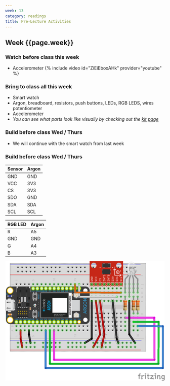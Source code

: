 ```yaml
---
week: 13
category: readings
title: Pre-Lecture Activities
---
```


## Week {{page.week}}

### Watch before class this week

* Accelerometer
  {% include video id="ZiEiEboxAHk" provider="youtube" %}

### Bring to class all this week

- Smart watch
- Argon, breadboard, resistors, push buttons, LEDs, RGB LEDS, wires potentiometer
- Accelerometer
- *You can see what parts look like visually by checking out the [kit page](https://reparke.github.io/ITP348-Physical-Computing/kit)*

### Build before class Wed / Thurs

- We will continue with the smart watch from last week

### Build before class Wed / Thurs 

| Sensor | Argon |
| ------ | ----- |
| GND    | GND   |
| VCC    | 3V3   |
| CS     | 3V3   |
| SDO    | GND   |
| SDA    | SDA   |
| SCL    | SCL   |

| RGB LED | Argon |
| ------ | ----- |
| R    | A5 |
| GND | GND |
| G    | A4 |
| B   | A3 |


![accelerometer_rgb_led_bb](week13.assets/accelerometer_rgb_led_bb.png)
